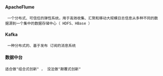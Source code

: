 #### ApacheFlume
` 一个分布式、可信任的弹性系统，用于高效收集、汇聚和移动大规模日志信息从多种不同的数据源到一个集中的数据存储中心（ HDFS、HBase ）`
#### Kafka
` 一种分布式的、基于发布 订阅的消息系统`
#### 数据中台
` 适合做"组合式创新" ， 没法做"颠覆式创新" `
